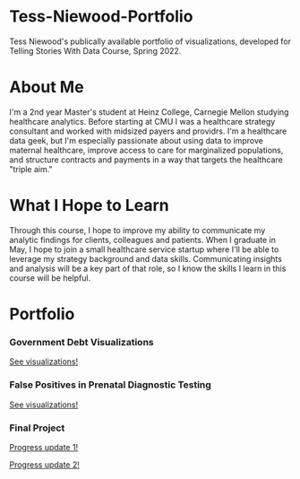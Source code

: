 # Tess-Niewood-Portfolio
Tess Niewood's publically available portfolio of visualizations, developed for Telling Stories With Data Course, Spring 2022. 

# About Me
I'm a 2nd year Master's student at Heinz College, Carnegie Mellon studying healthcare analytics.  Before starting at CMU I was a healthcare strategy consultant and worked with midsized payers and providrs.  I'm a healthcare data geek, but I'm especially passionate about using data to improve maternal healthcare, improve access to care for marginalized populations, and structure contracts and payments in a way that targets the healthcare "triple aim." 

# What I Hope to Learn
Through this course, I hope to improve my ability to communicate my analytic findings for clients, colleagues and patients.  When I graduate in May, I hope to join a small healthcare service startup where I'll be able to leverage my strategy background and data skills.  Communicating insights and analysis will be a key part of that role, so I know the skills I learn in this course will be helpful. 

# Portfolio
### Government Debt Visualizations
[See visualizations!](/govtdebt.md)

### False Positives in Prenatal Diagnostic Testing
[See visualizations!](/assignment3.md)

### Final Project
[Progress update 1!](/FinalProject.md)

[Progress update 2!](/FinalProject2.md)
